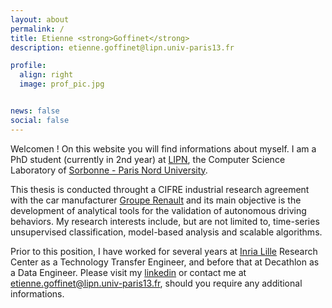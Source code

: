 ```yaml
---
layout: about
permalink: /
title: Etienne <strong>Goffinet</strong>
description: etienne.goffinet@lipn.univ-paris13.fr

profile:
  align: right 
  image: prof_pic.jpg


news: false
social: false
---
```


Welcomen ! On this website you will find informations about myself. I am a PhD student (currently in 2nd year) at [LIPN](https://lipn.univ-paris13.fr/), the Computer Science Laboratory of [Sorbonne - Paris Nord University](https://www.univ-paris13.fr/). 

This thesis is conducted throught a CIFRE industrial research agreement with the car manufacturer [Groupe Renault](https://group.renault.com/) and its main objective is the development of analytical tools for the validation of autonomous driving behaviors. My research interests include, but are not limited to, time-series unsupervised classification, model-based analysis and scalable algorithms. 

Prior to this position, I have worked for several years at [Inria Lille](https://www.inria.fr/fr/centre-inria-lille-nord-europe) Research Center as a Technology Transfer Engineer, and before that at Decathlon as a Data Engineer. Please visit my [linkedin](https://www.linkedin.com/in/etiennegoffinet/) or contact me at etienne.goffinet@lipn.univ-paris13.fr, should you require any additional informations.




